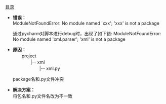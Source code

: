 [目录](../目录.md)

- **错误：**\
ModuleNotFoundError: No module named 'xxx'; 'xxx' is not a package

    通过pycharm对脚本进行debug时，出现了如下错:
    ModuleNotFoundError: No module named 'xml.parser'; 'xml' is not a package

- **原因：**\
　　project\
　　　　|-- xml\
　　　　　　|-- xml.py

  package名和.py文件冲突

- **解决方案：**\
将包名和.py文件名改为不一致
